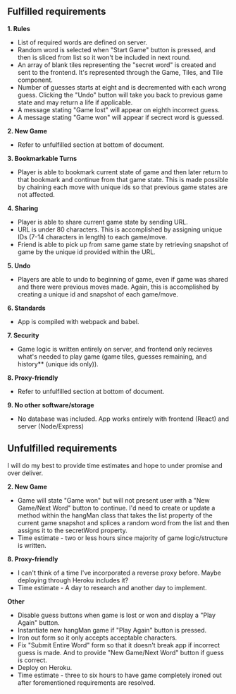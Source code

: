 ## Fulfilled requirements

__1. Rules__
* List of required words are defined on server.
* Random word is selected when "Start Game" button is pressed, and then is sliced from list so it won't be included in next round.
* An array of blank tiles representing the "secret word" is created and sent to the frontend. It's represented through the Game, Tiles, and Tile component. 
* Number of guesses starts at eight and is decremented with each wrong guess. Clicking the "Undo" button will take you back to previous game state and may return a life if applicable. 
* A message stating "Game lost" will appear on eighth incorrect guess.
* A message stating "Game won" will appear if secrect word is guessed.

__2. New Game__
* Refer to unfulfilled section at bottom of document.  

__3. Bookmarkable Turns__
* Player is able to bookmark current state of game and then later return to that bookmark and continue from that game state. This is made possible by chaining each move with unique ids so that previous game states are not affected. 

__4. Sharing__
* Player is able to share current game state by sending URL.
* URL is under 80 characters. This is accomplished by assigning unique IDs (7-14 characters in length) to each game/move.
* Friend is able to pick up from same game state by retrieving snapshot of game by the unique id provided within the URL.

__5. Undo__
* Players are able to undo to beginning of game, even if game was shared and there were previous moves made. Again, this is accomplished by creating a unique id and snapshot of each game/move. 

__6. Standards__
*  App is compiled with webpack and babel.

__7. Security__
* Game logic is written entirely on server, and frontend only recieves what's needed to play game (game tiles, guesses remaining, and history** (unique ids only)).

__8. Proxy-friendly__
* Refer to unfulfilled section at bottom of document. 

__9. No other software/storage__
* No database was included. App works entirely with frontend (React) and server (Node/Express) 


## Unfulfilled requirements

I will do my best to provide time estimates and hope to under promise and over deliver. 

__2. New Game__ 
* Game will state "Game won" but will not present user with a "New Game/Next Word" button to continue. I'd need to create or update a method within the hangMan class that takes the list property of the current game snapshot and splices a random word from the list and then assigns it to the secretWord property.
* Time estimate - two or less hours since majority of game logic/structure is written. 

__8. Proxy-friendly__
* I can't think of a time I've incorporated a reverse proxy before. Maybe deploying through Heroku includes it? 
* Time estimate - A day to research and another day to implement. 

__Other__
* Disable guess buttons when game is lost or won and display a "Play Again" button.
* Instantiate new hangMan game if "Play Again" button is pressed. 
* Iron out form so it only accepts acceptable characters.
* Fix "Submit Entire Word" form so that it doesn't break app if incorrect guess is made. And to provide "New Game/Next Word" button if guess is correct.
* Deploy on Heroku. 
* Time estimate - three to six hours to have game completely ironed out after forementioned requirements are resolved. 



